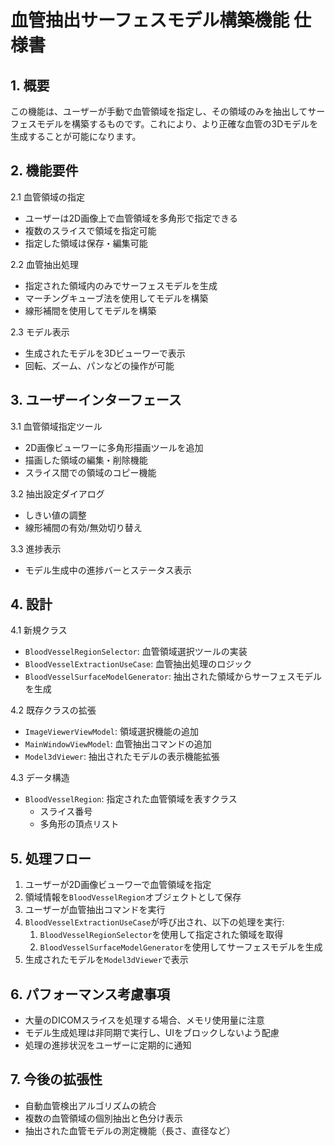 # 血管抽出サーフェスモデル構築機能 仕様書

## 1. 概要

この機能は、ユーザーが手動で血管領域を指定し、その領域のみを抽出してサーフェスモデルを構築するものです。これにより、より正確な血管の3Dモデルを生成することが可能になります。

## 2. 機能要件

2.1 血管領域の指定
- ユーザーは2D画像上で血管領域を多角形で指定できる
- 複数のスライスで領域を指定可能
- 指定した領域は保存・編集可能

2.2 血管抽出処理
- 指定された領域内のみでサーフェスモデルを生成
- マーチングキューブ法を使用してモデルを構築
- 線形補間を使用してモデルを構築

2.3 モデル表示
- 生成されたモデルを3Dビューワーで表示
- 回転、ズーム、パンなどの操作が可能

## 3. ユーザーインターフェース

3.1 血管領域指定ツール
- 2D画像ビューワーに多角形描画ツールを追加
- 描画した領域の編集・削除機能
- スライス間での領域のコピー機能

3.2 抽出設定ダイアログ
- しきい値の調整
- 線形補間の有効/無効切り替え

3.3 進捗表示
- モデル生成中の進捗バーとステータス表示

## 4. 設計

4.1 新規クラス
- `BloodVesselRegionSelector`: 血管領域選択ツールの実装
- `BloodVesselExtractionUseCase`: 血管抽出処理のロジック
- `BloodVesselSurfaceModelGenerator`: 抽出された領域からサーフェスモデルを生成

4.2 既存クラスの拡張
- `ImageViewerViewModel`: 領域選択機能の追加
- `MainWindowViewModel`: 血管抽出コマンドの追加
- `Model3dViewer`: 抽出されたモデルの表示機能拡張

4.3 データ構造
- `BloodVesselRegion`: 指定された血管領域を表すクラス
  - スライス番号
  - 多角形の頂点リスト

## 5. 処理フロー

1. ユーザーが2D画像ビューワーで血管領域を指定
2. 領域情報を`BloodVesselRegion`オブジェクトとして保存
3. ユーザーが血管抽出コマンドを実行
4. `BloodVesselExtractionUseCase`が呼び出され、以下の処理を実行:
   1. `BloodVesselRegionSelector`を使用して指定された領域を取得
   2. `BloodVesselSurfaceModelGenerator`を使用してサーフェスモデルを生成
5. 生成されたモデルを`Model3dViewer`で表示

## 6. パフォーマンス考慮事項

- 大量のDICOMスライスを処理する場合、メモリ使用量に注意
- モデル生成処理は非同期で実行し、UIをブロックしないよう配慮
- 処理の進捗状況をユーザーに定期的に通知

## 7. 今後の拡張性

- 自動血管検出アルゴリズムの統合
- 複数の血管領域の個別抽出と色分け表示
- 抽出された血管モデルの測定機能（長さ、直径など）
